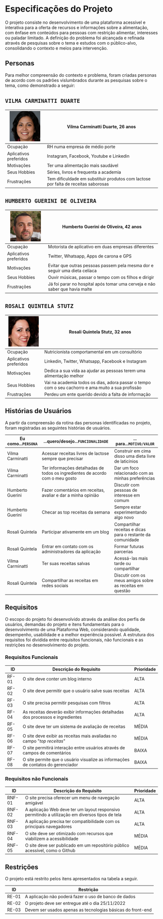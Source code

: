 # Especificações do Projeto

O projeto consiste no desenvolvimento de uma plataforma acessível e interativa para a oferta de recursos e informações sobre a alimentação, com ênfase em conteúdos para pessoas com restrição alimentar, interesses ou paladar limitado. A definição do problema foi alcançada e refinada através de pesquisas sobre o tema e estudos com o público-alvo, consolidando o contexto e meios para intervenção.

## Personas

Para melhor compreensão do contexto e problema, foram criadas personas de acordo com os padrões vislumbrados durante as pesquisas sobre o tema, como demonstrado a seguir: 

## `VILMA CARMINATTI DUARTE`

|<img src="img/Persona-1-Vilma.png" height="100">| Vilma Carminatti Duarte, 26 anos |
| ------------------------------------------------------------------------------------------------------------------------ | ---------------------------------------------------------------------------------------------------------------------- |
| Ocupação | RH numa empresa de médio porte |
| Aplicativos preferidos | Instagram, Facebook, Youtube e Linkedin |
| Motivações |Ter uma alimentação mais saudável |
| Seus Hobbies | Séries, livros e frequenta a academia |
| Frustrações | Tem dificuldade em substituir produtos com lactose por falta de receitas saborosas |

## `HUMBERTO GUERINI DE OLIVEIRA`

|<img src="img/Persona-2-Humberto.png" height="100">| Humberto Guerini de Oliveira, 42 anos |
| ------------------------------------------------------------------------------------------------------------------------ | ---------------------------------------------------------------------------------------------------------------------- |
| Ocupação | Motorista de aplicativo em duas empresas diferentes |
| Aplicativos preferidos | Twitter, Whatsapp, Apps de carona e GPS |
| Motivações | Evitar que outras pessoas passem pela mesma dor e seguir uma dieta celíaca |
| Seus Hobbies | Ouvir músicas, passar o tempo com os filhos e dirigir |
| Frustrações | Já foi parar no hospital após tomar uma cerveja e não saber que havia malte |

## `ROSALI QUINTELA STUTZ`

|<img src="img/Persona-3-Rosali.png" height="100">| Rosali Quintela Stutz, 32 anos                                                                                      |
| ------------------------------------------------------------------------------------------------------------------------ | ---------------------------------------------------------------------------------------------------------------------- |
| Ocupação | Nutricionista comportamental em um consultório |
| Aplicativos preferidos | Linkedin, Twitter, Whatsapp, Facebook e Instagram |
| Motivações | Dedica a sua vida aa ajudar as pessoas terem uma alimentação melhor |
| Seus Hobbies | Vai na academia todos os dias, adora passar o tempo com o seu cachorro e ama muito a sua profissão |
| Frustrações | Perdeu um ente querido devido a falta de informação |

## Histórias de Usuários

A partir da compreensão da rotina das personas identificadas no projeto, foram registradas as seguintes histórias de usuários.

| Eu como...`PERSONA`      | ...quero/desejo...`FUNCIONALIDADE`                                                                                              | ... para...`MOTIVO/VALOR`                                                                                |
| ------------------------ | ------------------------------------------------------------------------------------------------------------------------------- | -------------------------------------------------------------------------------------------------------- |
| Vilma Carminatti         | Acessar receitas livres de lactose sempre que precisar | Construir em cima disso uma dieta livre de laticínios |
| Vilma Carminatti         | Ter informações detalhadas de todos os ingredientes de acordo com o meu gosto | Dar um foco relacionado com as minhas preferências |
| Humberto Guerini         | Fazer comentários em receitas, avaliar e dar a minha opinião | Discutir com pessoas de interesse em comum |
| Humberto Guerini         | Checar as top receitas da semana | Sempre estar experimentando algo novo |
| Rosali Quintela          | Participar ativamente em um blog | Compartilhar receitas e dicas para o restante da comunidade |
| Rosali Quintela          | Entrar em contato com os administradores da aplicação | Formar futuras parcerias |
| Vilma Carminatti         | Ter suas receitas salvas | Acessá-las mais tarde ou compartilhar |
| Rosali Quintela          | Compartilhar as receitas em redes sociais | Discutir com os meus amigos sobre as receitas em questão |

## Requisitos

O escopo do projeto foi desenvolvido através da análise dos perfis de usuários, demandas do projeto e itens fundamentais para o desenvolvimento de uma Plataforma Web, considerando qualidade, desempenho, usabilidade e a melhor experiência possível. A estrutura dos requisitos foi dividida entre requisitos funcionais, não funcionais e as restrições no desenvolvimento do projeto.

### Requisitos Funcionais

|ID | Descrição do Requisito | Prioridade |
|------|-----------------------------------------|----|
|RF-01| O site deve conter um blog interno                                                      | ALTA  |
|RF-02| O site deve permitir que o usuário salve suas receitas                                  | ALTA  |
|RF-03| O site precisa permitir pesquisas com filtros                                           | ALTA  |
|RF-04| As receitas deverão exibir informações detalhadas dos processos e ingredientes          | ALTA  | 
|RF-05| O site deve ter um sistema de avaliação de receitas                                     | MÉDIA |
|RF-06| O site deve exibir as receitas mais avaliadas no campo "*top receitas*"                 | MÉDIA |
|RF-07| O site permitirá interação entre usuários através de campos de comentários              | BAIXA |
|RF-08| O site permite que o usuário visualize as informações de contatos do gerenciador        | BAIXA |



### Requisitos não Funcionais

|ID | Descrição do Requisito | Prioridade |
|------|-----------------------------------------|----|
|RNF-01| O site precisa oferecer um menu de navegação amigável                                           | ALTA |
|RNF-02| A aplicação Web deve ter um layout responsivo permitindo a utilização em diversos tipos de tela | ALTA | 
|RNF-03| A aplicação precisa ter compatibilidade com os principais navegadores                           | ALTA |
|RNF-04| O site deve ser otimizado com recursos que viabilizem a acessibilidade                          | MÉDIA |
|RNF-05| O site deve ser publicado em um repositório público acessível, como o Github                    | MÉDIA |


## Restrições

O projeto está restrito pelos itens apresentados na tabela a seguir.

|ID| Restrição                                            |
|--|------------------------------------------------------|
|RE-01| A aplicação não poderá fazer o uso de banco de dados        |
|RE-02| O projeto deve ser entregue até o dia 25/11/2022            |
|RE-03| Devem ser usados apenas as tecnologias básicas do front-end |
